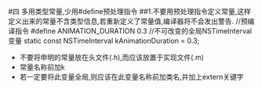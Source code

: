 #四 多用类型常量,少用#define预处理指令
##1.不要用预处理指令定义常量,这样定义出来的常量不含类型信息,若重新定义了常量值,编译器将不会发出警告.
	//预编译指令
	#define ANIMATION_DURATION 0.3
	//不可改变的全局NSTimeInterval变量
	static const NSTimeInterval kAnimationDuration = 0.3;
	
* 不要将申明的常量放在头文件(.h),而应该放置于实现文件(.m)
* 常量名称前加k
* 若一定要将此变量全局,则应该在此变量名称前加类名,并加上extern关键字